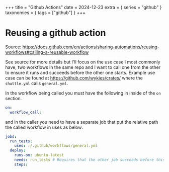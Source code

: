 +++
title = "Github Actions"
date = 2024-12-23
extra = { series = "github" }
taxonomies = { tags = ["github"] }
+++

# Reusing a github action

Source: <https://docs.github.com/en/actions/sharing-automations/reusing-workflows#calling-a-reusable-workflow>

See source for more details but I'll focus on the use case I most commonly have, two workflows in the same repo and I want to call one from the other to ensure it runs and succeeds before the other one starts.
Example use case can be found at <https://github.com/wykies/crates/> where the `shuttle.yml` calls `general.yml`.

In the workflow being called you must have the following in inside of the `on` section.

```yml
on:  
  workflow_call:
```

and in the caller you need to have a separate job that put the relative path the called workflow in uses as below:

```yml
jobs:
  run_tests:
    uses: ./.github/workflows/general.yml
  deploy:
    runs-on: ubuntu-latest
    needs: run_tests # Requires that the other job succeeds before this one will start
    steps:
```
